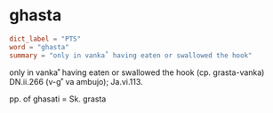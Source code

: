 # ghasta

``` toml
dict_label = "PTS"
word = "ghasta"
summary = "only in vanka˚ having eaten or swallowed the hook"
```

only in vanka˚ having eaten or swallowed the hook (cp. grasta\-vanka) DN.ii.266 (v\-g˚ va ambujo); Ja.vi.113.

pp. of ghasati = Sk. grasta

